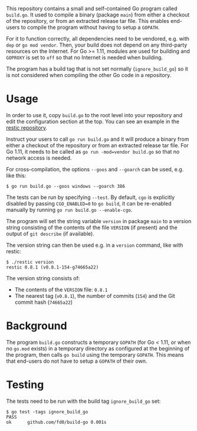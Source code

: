 This repository contains a small and self-contained Go program called
`build.go`. It used to compile a binary (package `main`) from either a checkout
of the repository, or from an extracted release tar file. This enables
end-users to compile the program without having to setup a `GOPATH`.

For it to function correctly, all dependencies need to be vendored, e.g. with
`dep` or `go mod vendor`. Then, your build does not depend on any third-party
resources on the Internet. For Go >= 1.11, modules are used for building and
`GOPROXY` is set to `off` so that no Internet is needed when building.

The program has a build tag that is not set normally (`ignore_build_go`) so it
is not considered when compiling the other Go code in a repository.

Usage
=====

In order to use it, copy `build.go` to the root level into your repository and
edit the configuration section at the top. You can see an example in the
[restic repository](https://github.com/restic/restic/blob/master/build.go).

Instruct your users to call `go run build.go` and it will produce a binary from
either a checkout of the repository or from an extracted release tar file. For
Go 1.11, it needs to be called as `go run -mod=vendor build.go` so that no
network access is needed.

For cross-compilation, the options `--goos` and `--goarch` can be used, e.g.
like this:
```
$ go run build.go --goos windows --goarch 386
```

The tests can be run by specifying `--test`. By default, `cgo` is explicitly
disabled by passing `CGO_ENABLED=0` to `go build`, it can be re-enabled
manually by running `go run build.go --enable-cgo`.

The program will set the string variable `version` in package `main` to a
version string consisting of the contents of the file `VERSION` (if present)
and the output of `git describe` (if available).

The version string can then be used e.g. in a `version` command, like with
restic:
```
$ ./restic version
restic 0.8.1 (v0.8.1-154-g74665a22)
```

The version string consists of:
 * The contents of the `VERSION` file: `0.8.1`
 * The nearest tag (`v0.8.1`), the number of commits (`154`) and the Git commit hash (`74665a22`)

Background
==========

The program `build.go` constructs a temporary `GOPATH` (for Go < 1.11, or when
no `go.mod` exists) in a temporary directory as configured at the beginning of
the program, then calls `go build` using the temporary `GOPATH`. This means
that end-users do not have to setup a `GOPATH` of their own.

Testing
=======

The tests need to be run with the build tag `ignore_build_go` set:
```
$ go test -tags ignore_build_go
PASS
ok  	github.com/fd0/build-go	0.001s
```
